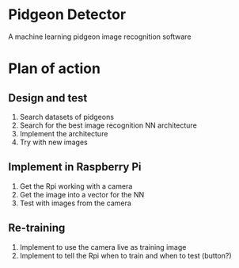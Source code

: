 # Pidgeon Detector

A machine learning pidgeon image recognition software


# Plan of action

## Design and test

1. Search datasets of pidgeons
2. Search for the best image recognition NN architecture
3. Implement the architecture
4. Try with new images

## Implement in Raspberry Pi

1. Get the Rpi working with a camera
2. Get the image into a vector for the NN
3. Test with images from the camera

## Re-training

1. Implement to use the camera live as training image
2. Implement to tell the Rpi when to train and when to test (button?)
